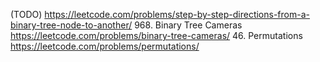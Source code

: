(TODO)
https://leetcode.com/problems/step-by-step-directions-from-a-binary-tree-node-to-another/
968. Binary Tree Cameras
https://leetcode.com/problems/binary-tree-cameras/
46. Permutations
https://leetcode.com/problems/permutations/